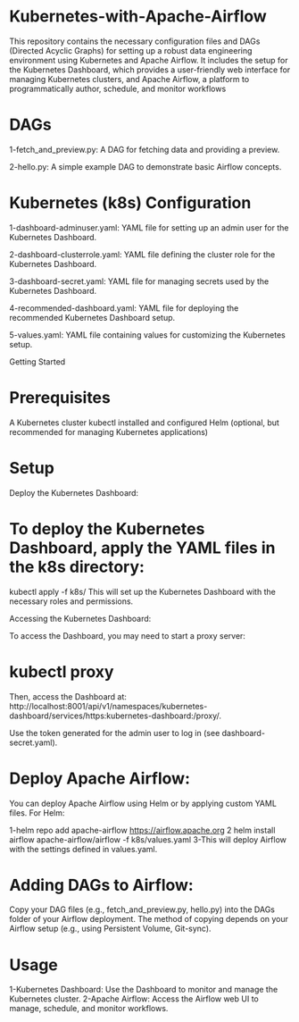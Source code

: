 # Kubernetes-with-Apache-Airflow

This repository contains the necessary configuration files and DAGs (Directed Acyclic Graphs) for setting up a robust data engineering environment using Kubernetes and Apache Airflow. It includes the setup for the Kubernetes Dashboard, which provides a user-friendly web interface for managing Kubernetes clusters, and Apache Airflow, a platform to programmatically author, schedule, and monitor workflows

# DAGs
 1-fetch_and_preview.py: A DAG for fetching data and providing a preview.

 2-hello.py: A simple example DAG to demonstrate basic Airflow concepts.

# Kubernetes (k8s) Configuration
 1-dashboard-adminuser.yaml: YAML file for setting up an admin user for the Kubernetes Dashboard.

 2-dashboard-clusterrole.yaml: YAML file defining the cluster role for the Kubernetes Dashboard.

 3-dashboard-secret.yaml: YAML file for managing secrets used by the Kubernetes Dashboard.

 4-recommended-dashboard.yaml: YAML file for deploying the recommended Kubernetes Dashboard setup.

 5-values.yaml: YAML file containing values for customizing the Kubernetes setup.

Getting Started
# Prerequisites

A Kubernetes cluster
kubectl installed and configured
Helm (optional, but recommended for managing Kubernetes applications)

# Setup
Deploy the Kubernetes Dashboard:

# To deploy the Kubernetes Dashboard, apply the YAML files in the k8s directory:

kubectl apply -f k8s/
This will set up the Kubernetes Dashboard with the necessary roles and permissions.

Accessing the Kubernetes Dashboard:

To access the Dashboard, you may need to start a proxy server:

# kubectl proxy
Then, access the Dashboard at: http://localhost:8001/api/v1/namespaces/kubernetes-dashboard/services/https:kubernetes-dashboard:/proxy/.

Use the token generated for the admin user to log in (see dashboard-secret.yaml).

# Deploy Apache Airflow:

You can deploy Apache Airflow using Helm or by applying custom YAML files. For Helm:

1-helm repo add apache-airflow https://airflow.apache.org
2 helm install airflow apache-airflow/airflow -f k8s/values.yaml
3-This will deploy Airflow with the settings defined in values.yaml.

# Adding DAGs to Airflow:

Copy your DAG files (e.g., fetch_and_preview.py, hello.py) into the DAGs folder of your Airflow deployment. The method of copying depends on your Airflow setup (e.g., using Persistent Volume, Git-sync).

# Usage
1-Kubernetes Dashboard: Use the Dashboard to monitor and manage the Kubernetes cluster.
2-Apache Airflow: Access the Airflow web UI to manage, schedule, and monitor workflows.

